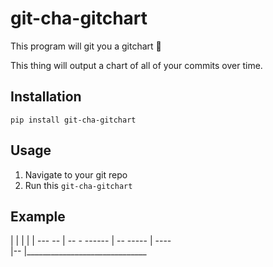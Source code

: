 # git-cha-gitchart
This program will git you a gitchart 🛁 

This thing will output a chart of all of your commits over time. 

## Installation
`pip install git-cha-gitchart`

## Usage
1. Navigate to your git repo
2. Run this `git-cha-gitchart`

## Example

|
|
|
|
|				  ---	   --
|		  --	 -	 ------
|		--	-----
|	----			
|--
|______________________________
